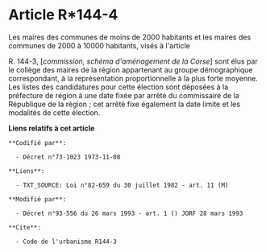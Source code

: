 # Article R*144-4

Les maires des communes de moins de 2000 habitants et les maires des communes de 2000 à 10000 habitants, visés à l'article 

R. 144-3, [*commission, schéma d'aménagement de la Corse*] sont élus par le collège des maires de la région appartenant au
groupe démographique correspondant, à la représentation proportionnelle à la plus forte moyenne. Les listes des candidatures
pour cette élection sont déposées à la préfecture de région à une date fixée par arrêté du commissaire de la République de la
région ; cet arrêté fixe également la date limite et les modalités de cette élection.

**Liens relatifs à cet article**

	**Codifié par**:

	  - Décret n°73-1023 1973-11-08

	**Liens**:

	  - TXT_SOURCE: Loi n°82-659 du 30 juillet 1982 - art. 11 (M)

	**Modifié par**:

	  - Décret n°93-556 du 26 mars 1993 - art. 1 () JORF 28 mars 1993

	**Cite**:

	  - Code de l'urbanisme R144-3
